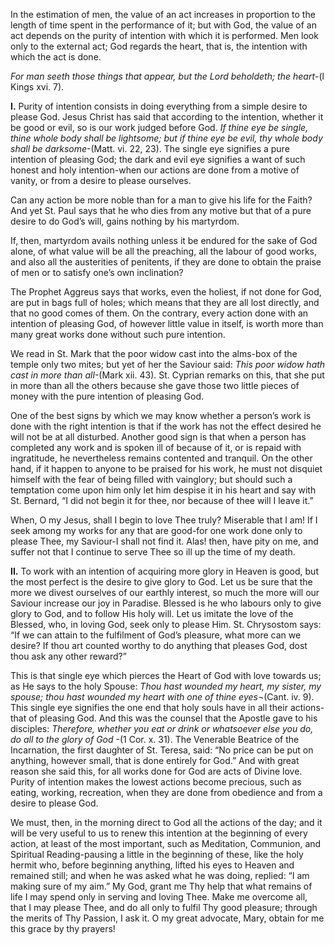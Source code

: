 
In the estimation of men, the value of an act increases in proportion to the length of time spent in the performance of it; but with God, the value of an act depends on the purity of intention with which it is performed. Men look only to the external act; God regards the heart, that is, the intention with which the act is done.

_For man seeth those things that appear, but the Lord beholdeth; the heart_-(l Kings xvi. 7).

**I\.** Purity of intention consists in doing everything from a simple desire to please God. Jesus Christ has said that according to the intention, whether it be good or evil, so is our work judged before God. _If thine eye be single, thine whole body shall be lightsome; but if thine eye be evil, thy whole body shall be darksome_-(Matt. vi. 22, 23). The single eye signifies a pure intention of pleasing God; the dark and evil eye signifies a want of such honest and holy intention-when our actions are done from a motive of vanity, or from a desire to please ourselves.

Can any action be more noble than for a man to give his life for the Faith? And yet St. Paul says that he who dies from any motive but that of a pure desire to do God’s will, gains nothing by his martyrdom.

If, then, martyrdom avails nothing unless it be endured for the sake of God alone, of what value will be all the preaching, all the labour of good works, and also all the austerities of penitents, if they are done to obtain the praise of men or to satisfy one’s own inclination?

The Prophet Aggreus says that works, even the holiest, if not done for God, are put in bags full of holes; which means that they are all lost directly, and that no good comes of them. On the contrary, every action done with an intention of pleasing God, of however little value in itself, is worth more than many great works done without such pure intention.

We read in St. Mark that the poor widow cast into the alms-box of the temple only two mites; but yet of her the Saviour said: _This poor widow hath cast in more than all_-(Mark xii. 43). St. Cyprian remarks on this, that she put in more than all the others because she gave those two little pieces of money with the pure intention of pleasing God.

One of the best signs by which we may know whether a person’s work is done with the right intention is that if the work has not the effect desired he will not be at all disturbed. Another good sign is that when a person has completed any work and is spoken ill of because of it, or is repaid with ingratitude, he nevertheless remains contented and tranquil. On the other hand, if it happen to anyone to be praised for his work, he must not disquiet himself with the fear of being filled with vainglory; but should such a temptation come upon him only let him despise it in his heart and say with St. Bernard, “I did not begin it for thee, nor because of thee will I leave it.”

When, O my Jesus, shall I begin to love Thee truly? Miserable that I am! If I seek among my works for any that are good-for one work done only to please Thee, my Saviour-I shall not find it. Alas! then, have pity on me, and suffer not that I continue to serve Thee so ill up the time of my death.

**II\.** To work with an intention of acquiring more glory in Heaven is good, but the most perfect is the desire to give glory to God. Let us be sure that the more we divest ourselves of our earthly interest, so much the more will our Saviour increase our joy in Paradise. Blessed is he who labours only to give glory to God, and to follow His holy will. Let us imitate the love of the Blessed, who, in loving God, seek only to please Him. St. Chrysostom says: “If we can attain to the fulfilment of God’s pleasure, what more can we desire? If thou art counted worthy to do anything that pleases God, dost thou ask any other reward?”

This is that single eye which pierces the Heart of God with love towards us; as He says to the holy Spouse: _Thou hast wounded my heart, my sister, my spouse; thou hast wounded my heart with one of thine eyes_¬(Cant. iv. 9). This single eye signifies the one end that holy souls have in all their actions-that of pleasing God. And this was the counsel that the Apostle gave to his disciples: _Therefore, whether you eat or drink or whatsoever else you do, do all to the glory of God_ -(1 Cor. x. 31). The Venerable Beatrice of the Incarnation, the first daughter of St. Teresa, said: “No price can be put on anything, however small, that is done entirely for God.” And with great reason she said this, for all works done for God are acts of Divine love. Purity of intention makes the lowest actions become precious, such as eating, working, recreation, when they are done from obedience and from a desire to please God.

We must, then, in the morning direct to God all the actions of the day; and it will be very useful to us to renew this intention at the beginning of every action, at least of the most important, such as Meditation, Communion, and Spiritual Reading-pausing a little in the beginning of these, like the holy hermit who, before beginning anything, lifted his eyes to Heaven and remained still; and when he was asked what he was doing, replied: “I am making sure of my aim.” My God, grant me Thy help that what remains of life I may spend only in serving and loving Thee. Make me overcome all, that I may please Thee, and do all only to fulfil Thy good pleasure; through the merits of Thy Passion, I ask it. O my great advocate, Mary, obtain for me this grace by thy prayers!

